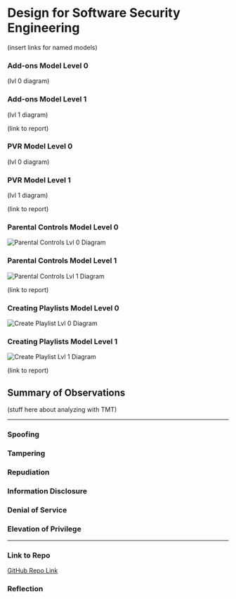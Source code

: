 # Design for Software Security Engineering

(insert links for named models)

### Add-ons Model Level 0

(lvl 0 diagram)

### Add-ons Model Level 1

(lvl 1 diagram)  

(link to report)

### PVR Model Level 0

(lvl 0 diagram)

### PVR Model Level 1

(lvl 1 diagram)  

(link to report)
### Parental Controls Model Level 0

![Parental Controls Lvl 0 Diagram](https://i.imgur.com/5defJBx.png)


### Parental Controls Model Level 1

![Parental Controls Lvl 1 Diagram](https://i.imgur.com/H1UicIk.png)

(link to report)

### Creating Playlists Model Level 0

![Create Playlist Lvl 0 Diagram](https://i.imgur.com/dMpqTbD.png)
 

### Creating Playlists Model Level 1

![Create Playlist Lvl 1 Diagram](https://i.imgur.com/yrKdB5G.png)  

(link to report)

## Summary of Observations

(stuff here about analyzing with TMT)

--------------------------

### Spoofing

### Tampering

### Repudiation

### Information Disclosure

### Denial of Service

### Elevation of Privilege

--------------------------

### Link to Repo

[GitHub Repo Link](https://github.com/mroejr/BAAM/issues?q=is%3Aopen+is%3Aissue+milestone%3A%22Design+for+SSE%22)

### Reflection
